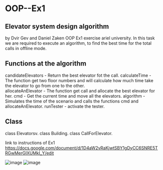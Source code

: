 # OOP--Ex1
## Elevator system design algorithm
by Dvir Gev and Daniel Zaken
OOP Ex1 exercise ariel university. In this task we are required to execute an algorithm, to find the best time for the total calls in offline mode.

## Functions at the algorithm
candidateElevators - Return the best elevator fot the call.
calculateTime - The function get two floor numbers and will calculate how much time take the elevator to go from one to the other.  
allocateAnElevator - The function get call and allocate the best elevator for her.
cmd - Get the current time and move all the elevators.
algorithm - Simulates the time of the scenario and calls the functions cmd and allocateAnElevator.
runTester - activate the tester.
## Class
class Elevatorsv.
class Building.
class CallForElevator.


link to instructions of Ex1 https://docs.google.com/document/d/1D4aW2vRaKjwtSBY1gDyCC6SNRE5TRGwMerGIXUMkI_Y/edit



![image](https://user-images.githubusercontent.com/92304153/142245777-f47dff89-a507-4ba9-b2a1-7244c50688b5.png)
![image](https://user-images.githubusercontent.com/92304153/142252763-06b9ab67-5c0c-4adf-9bc9-0881ac8a37ff.png)
